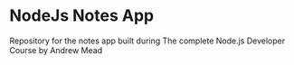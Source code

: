 # NodeJs Notes App
Repository for the notes app built during The complete Node.js Developer Course by Andrew Mead 
